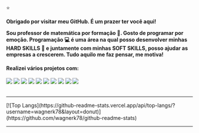 ⭐



<strong> Obrigado por visitar meu GitHub. É um prazer ter você aqui!</strong>

<strong> Sou professor de matemática por formação :triangular_ruler:. Gosto de programar por emoção. Programação 💻 é uma área na qual posso desenvolver minhas HARD SKILLS 🐘 e juntamente com  minhas SOFT SKILLS, posso ajudar as empresas a crescerem. Tudo aquilo me faz pensar, me motiva! </strong>


<h4> Realizei vários projetos com: </h4>
<div display: grid;>
<img src="https://img.shields.io/badge/HTML-239120?style=for-the-badge&logo=html5&logoColor=white">
<img src="https://img.shields.io/badge/CSS-239120?&style=for-the-badge&logo=css3&logoColor=white" >
<img src="https://img.shields.io/badge/JavaScript-F7DF1E?style=for-the-badge&logo=javascript&logoColor=black">
<img src="https://img.shields.io/badge/Bootstrap-563D7C?style=for-the-badge&logo=bootstrap&logoColor=white" >
<img src="https://img.shields.io/badge/React-20232A?style=for-the-badge&logo=react&logoColor=61DAFB">
<img src="https://img.shields.io/badge/Node.js-43853D?style=for-the-badge&logo=node.js&logoColor=white">
<img = src="https://img.shields.io/badge/Express.js-404D59?style=for-the-badge">
<img src="https://img.shields.io/badge/PHP-777BB4?style=for-the-badge&logo=php&logoColor=white">
<img src="https://img.shields.io/badge/Java-ED8B00?style=for-the-badge&logo=openjdk&logoColor=whitehttps://img.shields.io/badge/MySQL-00000F?style=for-the-badge&logo=mysql&logoColor=white">
<img src="https://img.shields.io/badge/MySQL-00000F?style=for-the-badge&logo=mysql&logoColor=white">
</div>
<br>

<hr>
[![Top Langs](https://github-readme-stats.vercel.app/api/top-langs/?username=wagnerk78&layout=donut)](https://github.com/wagnerk78/github-readme-stats)

<hr>
